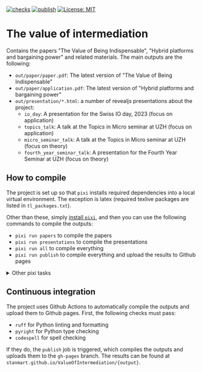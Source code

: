 [![checks](https://github.com/stanmart/ValueOfIntermediation/actions/workflows/ci.yml/badge.svg)](https://github.com/stanmart/ValueOfIntermediation/actions/workflows/ci.yml)
[![publish](https://github.com/stanmart/ValueOfIntermediation/actions/workflows/publish.yml/badge.svg)](https://github.com/stanmart/ValueOfIntermediation/actions/workflows/publish.yml)
[![License: MIT](https://img.shields.io/badge/license-MIT-blue)](https://opensource.org/licenses/MIT)

# The value of intermediation

Contains the papers "The Value of Being Indispensable", "Hybrid platforms and bargaining power" and related materials. The main outputs are the following:

 * `out/paper/paper.pdf`: The latest version of "The Value of Being Indispensable"
 * `out/paper/application.pdf`: The latest version of "Hybrid platforms and bargaining power"
 * `out/presentation/*.html`: a number of revealjs presentations about the project:
   * `io_day`: A presentation for the Swiss IO day, 2023 (focus on application)
   * `topics_talk`: A talk at the Topics in Micro seminar at UZH (focus on application)
   * `micro_seminar_talk`: A talk at the Topics in Micro seminar at UZH (focus on theory)
   * `fourth_year_seminar_talk`: A presentation for the Fourth Year Seminar at UZH (focus on theory)

## How to compile

The project is set up so that `pixi` installs required dependencies into a local virtual environment. The exception is latex (required texlive packages are listed in `tl_packages.txt`).

Other than these, simply [install `pixi`](https://pixi.sh/latest/#installation), and then you can use the following commands to compile the outputs:

 * `pixi run papers` to compile the papers
 * `pixi run presentations` to compile the presentations
 * `pixi run all` to compile everything
 * `pixi run publish` to compile everything and upload the results to Github pages

<details>
<summary>Other pixi tasks</summary>
The following commands are available to check the code:

 * `pixi run format` to format the Python code using `ruff`
 * `pixi run lint` to lint the Python code using `ruff`
 * `pixi run typecheck` to typecheck the Python code using `pyright`
 * `pixi run spell` to check the spelling using `codespell`
 * `pixi run check` to run all the checks

The following commands are available to create graphs of snakemake's execution plan:

 * `pixi run dag` to create a directed acyclic graph of the snakemake workflow
 * `pixi run filegraph` to create a file graph of the snakemake workflow
 * `pixi run rulegraph` to create a rule graph of the snakemake workflow

The following commands are used for the CI publish job:

 * `pixi run update-latex-deps` to collect the texlive packages needed for the project and write them to `tl_packages.txt`
 * `pixi run prepare-to-publish` to collect every output file and write them to the `gh-pages` folder

</details>

## Continuous integration

The project uses Github Actions to automatically compile the outputs and upload them to Github pages. First, the following checks must pass:

 * `ruff` for Python linting and formatting
 * `pyright` for Python type checking
 * `codespell` for spell checking

If they do, the `publish` job is triggered, which compiles the outputs and uploads them to the `gh-pages` branch. The results can be found at `stanmart.github.io/ValueOfIntermediation/{output}`.
